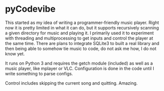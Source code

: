 # pyCodevibe

This started as my idea of writing a programmer-friendly music player. Right
now it is pretty limited in what it can do, but it supports recursively
scanning a given directory for music and playing it. I primarily used it to
experiment with threading and multiprocessing to get inputs and control the
player at the same time. There are plans to integrate SQLite3 to built a real
library and then being able to somehow tie music to code, do not ask me how, I
do not know yet.

It runs on Python 3 and requires the getch module (included) as well as a music
player, like mplayer or VLC. Configuration is done in the code until I write
something to parse configs.

Control includes skipping the current song and quitting. Amazing.

